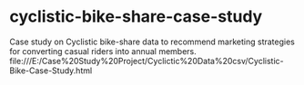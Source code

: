 # cyclistic-bike-share-case-study
Case study on Cyclistic bike-share data to recommend marketing strategies for converting casual riders into annual members.
file:///E:/Case%20Study%20Project/Cyclictic%20Data%20csv/Cyclistic-Bike-Case-Study.html
